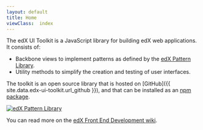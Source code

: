 ```yaml
---
layout: default
title: Home
viewClass:  index
---
```


The edX UI Toolkit is a JavaScript library for building edX web applications. It consists of:

* Backbone views to implement patterns as defined by the [edX Pattern Library](http://ux.edx.org).
* Utility methods to simplify the creation and testing of user interfaces.

The toolkit is an open source library that is hosted on [GitHub]({{ site.data.edx-ui-toolkit.url_github }}),
and that can be installed as an [npm package](https://www.npmjs.com/package/edx-ui-toolkit).

[![edX Pattern Library](https://nodei.co/npm/edx-ui-toolkit.png?downloads=true&downloadRank=true&stars=true)](https://nodei.co/npm/edx-ui-toolkit/)

You can read more on the [edX Front End Development wiki](https://openedx.atlassian.net/wiki/display/FEDX/).
